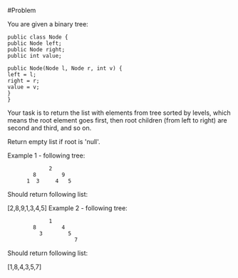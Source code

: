 #Problem 

You are given a binary tree:

    public class Node {
    public Node left;
    public Node right;
    public int value;
    
    public Node(Node l, Node r, int v) {
    left = l;
    right = r;
    value = v;
    }
    }
Your task is to return the list with elements from tree sorted by levels, which means the root element goes first, then root children (from left to right) are second and third, and so on.

Return empty list if root is 'null'.

Example 1 - following tree:

                 2
            8        9
          1  3     4   5
Should return following list:

[2,8,9,1,3,4,5]
Example 2 - following tree:

                 1
            8        4
              3        5
                         7
Should return following list:

[1,8,4,3,5,7]
